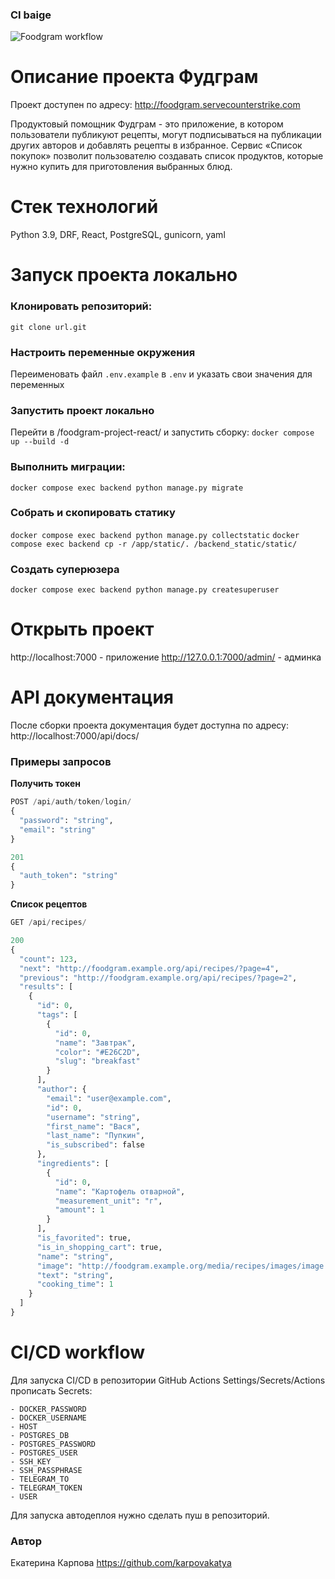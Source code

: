 ### CI baige
![Foodgram workflow](https://github.com/karpovakatya/foodgram-project-react/actions/workflows/main.yml/badge.svg)

#  Описание проекта Фудграм
Проект доступен по адресу: http://foodgram.servecounterstrike.com

Продуктовый помощник Фудграм - это приложение, в котором пользователи публикуют рецепты, могут подписываться на публикации других авторов и добавлять рецепты в избранное. Сервис «Список покупок» позволит пользователю создавать список продуктов, которые нужно купить для приготовления выбранных блюд.

# Стек технологий
Python 3.9, DRF, React, PostgreSQL, gunicorn, yaml

# Запуск проекта локально
### Клонировать репозиторий:
`git clone url.git`

### Настроить переменные окружения
Переименовать файл `.env.example` в `.env` и указать свои значения для переменных

### Запустить проект локально
Перейти в /foodgram-project-react/ и запустить сборку:
`docker compose up --build -d`

### Выполнить миграции:
`docker compose exec backend python manage.py migrate`

### Собрать и скопировать статику
`docker compose exec backend python manage.py collectstatic`
`docker compose exec backend cp -r /app/static/. /backend_static/static/`

### Создать суперюзера
`docker compose exec backend python manage.py createsuperuser`

# Открыть проект
http://localhost:7000 - приложение
http://127.0.0.1:7000/admin/ - админка

# API документация
После сборки проекта документация будет доступна по адресу: 
http://localhost:7000/api/docs/

### Примеры запросов
**Получить токен**
```python
POST /api/auth/token/login/
{
  "password": "string",
  "email": "string"
}

201
{
  "auth_token": "string"
}
```
**Список рецептов**
```python
GET /api/recipes/

200
{
  "count": 123,
  "next": "http://foodgram.example.org/api/recipes/?page=4",
  "previous": "http://foodgram.example.org/api/recipes/?page=2",
  "results": [
    {
      "id": 0,
      "tags": [
        {
          "id": 0,
          "name": "Завтрак",
          "color": "#E26C2D",
          "slug": "breakfast"
        }
      ],
      "author": {
        "email": "user@example.com",
        "id": 0,
        "username": "string",
        "first_name": "Вася",
        "last_name": "Пупкин",
        "is_subscribed": false
      },
      "ingredients": [
        {
          "id": 0,
          "name": "Картофель отварной",
          "measurement_unit": "г",
          "amount": 1
        }
      ],
      "is_favorited": true,
      "is_in_shopping_cart": true,
      "name": "string",
      "image": "http://foodgram.example.org/media/recipes/images/image.jpeg",
      "text": "string",
      "cooking_time": 1
    }
  ]
}
```

# CI/CD workflow
Для запуска CI/CD в репозитории GitHub Actions Settings/Secrets/Actions прописать Secrets:
```
- DOCKER_PASSWORD
- DOCKER_USERNAME
- HOST
- POSTGRES_DB
- POSTGRES_PASSWORD
- POSTGRES_USER
- SSH_KEY
- SSH_PASSPHRASE
- TELEGRAM_TO
- TELEGRAM_TOKEN
- USER
```
Для запуска автодеплоя нужно сделать пуш в репозиторий.

### Автор
Екатерина Карпова https://github.com/karpovakatya
